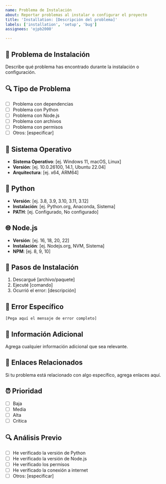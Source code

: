 ```yaml
---
name: Problema de Instalación
about: Reportar problemas al instalar o configurar el proyecto
title: 'Installation: [Descripción del problema]'
labels: ['installation', 'setup', 'bug']
assignees: 'ojpb2000'

---
```


## 🔧 Problema de Instalación
Describe qué problema has encontrado durante la instalación o configuración.

## 🔍 Tipo de Problema
- [ ] Problema con dependencias
- [ ] Problema con Python
- [ ] Problema con Node.js
- [ ] Problema con archivos
- [ ] Problema con permisos
- [ ] Otros: [especificar]

## 🎯 Sistema Operativo
- **Sistema Operativo**: [ej. Windows 11, macOS, Linux]
- **Versión**: [ej. 10.0.26100, 14.1, Ubuntu 22.04]
- **Arquitectura**: [ej. x64, ARM64]

## 🐍 Python
- **Versión**: [ej. 3.8, 3.9, 3.10, 3.11, 3.12]
- **Instalación**: [ej. Python.org, Anaconda, Sistema]
- **PATH**: [ej. Configurado, No configurado]

## 🌐 Node.js
- **Versión**: [ej. 16, 18, 20, 22]
- **Instalación**: [ej. Nodejs.org, NVM, Sistema]
- **NPM**: [ej. 8, 9, 10]

## 🔧 Pasos de Instalación
1. Descargué [archivo/paquete]
2. Ejecuté [comando]
3. Ocurrió el error: [descripción]

## 🐛 Error Específico
```
[Pega aquí el mensaje de error completo]
```

## 📝 Información Adicional
Agrega cualquier información adicional que sea relevante.

## 🔗 Enlaces Relacionados
Si tu problema está relacionado con algo específico, agrega enlaces aquí.

## ⏰ Prioridad
- [ ] Baja
- [ ] Media
- [ ] Alta
- [ ] Crítica

## 🔍 Análisis Previo
- [ ] He verificado la versión de Python
- [ ] He verificado la versión de Node.js
- [ ] He verificado los permisos
- [ ] He verificado la conexión a internet
- [ ] Otros: [especificar]

